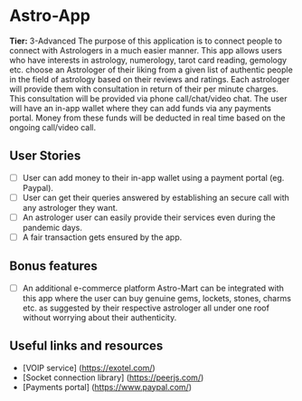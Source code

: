 # Astro-App

**Tier:** 3-Advanced
The purpose of this application is to connect people to connect with Astrologers in a much easier manner. This app allows users who have interests in astrology, numerology, tarot card reading, gemology etc. choose an Astrologer of their liking from a given list of authentic people in the field of astrology based on their reviews and ratings. Each astrologer will provide them with consultation in return of their per minute charges. This consultation will be provided via phone call/chat/video chat. The user will have an in-app wallet where they can add funds via any payments portal. Money from these funds will be deducted in real time based on the ongoing call/video call.

## User Stories

- [ ] User can add money to their in-app wallet using a payment portal (eg. Paypal).
- [ ] User can get their queries answered by establishing an secure call with any astrologer they want.
- [ ] An astrologer user can easily provide their services even during the pandemic days.
- [ ] A fair transaction gets ensured by the app.

## Bonus features

- [ ] An additional e-commerce platform Astro-Mart can be integrated with this app where the user can buy genuine gems, lockets, stones, charms etc. as suggested by their respective astrologer all under one roof without worrying about their authenticity.

## Useful links and resources

- [VOIP service] (https://exotel.com/)
- [Socket connection library] (https://peerjs.com/)
- [Payments portal] (https://www.paypal.com/)
